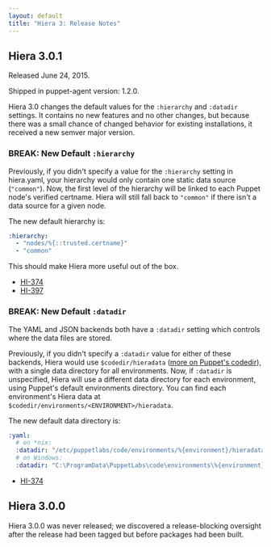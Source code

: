 ```yaml
---
layout: default
title: "Hiera 3: Release Notes"
---
```



## Hiera 3.0.1

Released June 24, 2015.

Shipped in puppet-agent version: 1.2.0.

Hiera 3.0 changes the default values for the `:hierarchy` and `:datadir` settings. It contains no new features and no other changes, but because there was a small chance of changed behavior for existing installations, it received a new semver major version.

### BREAK: New Default `:hierarchy`

Previously, if you didn't specify a value for the `:hierarchy` setting in hiera.yaml, your hierarchy would only contain one static data source (`"common"`). Now, the first level of the hierarchy will be linked to each Puppet node's verified certname. Hiera will still fall back to `"common"` if there isn't a data source for a given node.

The new default hierarchy is:

~~~ yaml
:hierarchy:
  - "nodes/%{::trusted.certname}"
  - "common"
~~~

This should make Hiera more useful out of the box.

* [HI-374](https://tickets.puppetlabs.com/browse/HI-374)
* [HI-397](https://tickets.puppetlabs.com/browse/HI-397)

### BREAK: New Default `:datadir`

The YAML and JSON backends both have a `:datadir` setting which controls where the data files are stored.

Previously, if you didn't specify a `:datadir` value for either of these backends, Hiera would use `$codedir/hieradata` ([more on Puppet's codedir](/puppet/latest/reference/dirs_codedir.html)), with a single data directory for all environments. Now, if `:datadir` is unspecified, Hiera will use a different data directory for each environment, using Puppet's default environments directory. You can find each environment's Hiera data at `$codedir/environments/<ENVIRONMENT>/hieradata`.

The new default data directory is:

~~~ yaml
:yaml:
  # on *nix:
  :datadir: "/etc/puppetlabs/code/environments/%{environment}/hieradata"
  # on Windows:
  :datadir: "C:\ProgramData\PuppetLabs\code\environments\%{environment}\hieradata"
~~~

* [HI-374](https://tickets.puppetlabs.com/browse/HI-374)

## Hiera 3.0.0

Hiera 3.0.0 was never released; we discovered a release-blocking oversight after the release had been tagged but before packages had been built.
